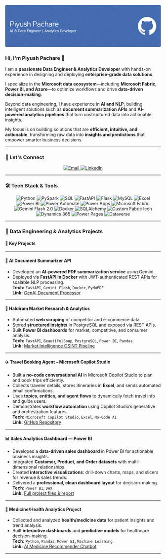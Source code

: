 <p align="center">
  <img src="github-header-banner (9).png" alt="Piyush Pachare - Data Engineer & Analytics Developer"/>
</p>

<h3 align="left"> Hi, I'm Piyush Pachare 👋 </h3>

I am a **passionate Data Engineer & Analytics Developer** with hands-on experience in designing and deploying **enterprise-grade data solutions**.

I specialize in the **Microsoft data ecosystem**—including **Microsoft Fabric, Power BI, and Azure**—to optimize workflows and drive **data-driven decision-making**.

Beyond data engineering, I have experience in **AI and NLP**, building intelligent solutions such as **document summarization APIs** and **AI-powered analytics pipelines** that turn unstructured data into actionable insights.

My focus is on building solutions that are **efficient, intuitive, and actionable**, transforming raw data into **insights and predictions** that empower smarter business decisions.

---
### 🤝 Let's Connect

<p align="center">
  <a href="mailto:piyushpachare.work@gmail.com">
    <img src="https://img.shields.io/badge/📬-Email-FF6F61?style=for-the-badge&logo=gmail&logoColor=white" alt="Email" height="40"/>
  </a>
  
  <a href="https://linkedin.com/in/piyush-pachare">
    <img src="https://img.shields.io/badge/🌟-LinkedIn-6A5ACD?style=for-the-badge&logo=linkedin&logoColor=white" alt="LinkedIn" height="40"/>
  </a>

</p>




---

### 🛠 Tech Stack & Tools

<p align="center">
  <img src="https://img.icons8.com/?size=100&id=jXuZmZPUKCPS&format=png&color=000000" alt="Python" width="60" height="60" style="margin:10 px"/>
  <img src="https://img.icons8.com/?size=100&id=kTTt25v6Drpd&format=png&color=000000" alt="PySpark" width="60" height="60" style="margin:10 px"/>
  <img src="https://img.icons8.com/?size=100&id=bVAf0kiXtJhO&format=png&color=000000" alt="SQL" width="60" height="60" style="margin:10 px"/>
  <img src="https://img.icons8.com/?size=100&id=UECmBSgBOvPT&format=png&color=000000" alt="FastAPI" width="60" height="60" style="margin:10 px"/>
  <img src="https://img.icons8.com/?size=100&id=3sGOUDo9nJ4k&format=png&color=000000" alt="Flask" width="60" height="60" style="margin:10 px"/>
  <img src="https://img.icons8.com/?size=100&id=J6KcaRLsTgpZ&format=png&color=000000" alt="MySQL" width="60" height="60" style="margin:10 px"/>
  
  <img src="https://img.icons8.com/?size=100&id=PxQoyT1s0uFh&format=png&color=000000" alt="Excel" width="60" height="60" style="margin:10 px"/>
  <img src="https://img.icons8.com/?size=100&id=l75OEUJkPAk4&format=png&color=000000" alt="Power BI" width="60" height="60" style="margin:10 px"/>
  <img src="https://img.icons8.com/?size=100&id=9nLaR5KFGjN0&format=png&color=000000" alt="Power Automate" width="60" height="60" style="margin:10 px"/>
  <img src="https://img.icons8.com/?size=100&id=cdYUlRaag9G9&format=png&color=000000" alt="Power Apps" width="60" height="60" style="margin:10 px"/>
  <img src="https://img.icons8.com/?size=100&id=VLKafOkk3sBX&format=png&color=000000" alt="Microsoft Fabric" width="60" height="60" style="margin:10 px"/>
  <img src="https://img.icons8.com/?size=100&id=rnK88i9FvAFO&format=png&color=000000" alt="Gemini Flash 2.0" width="60" height="60" style="margin:10 px"/>
  <img src="https://img.icons8.com/?size=100&id=5mbMwDZ796xj&format=png&color=000000" alt="Docker" width="60" height="60" style="margin:10 px"/>
  <img src="https://img.icons8.com/?size=100&id=38561&format=png&color=000000" alt="SQLAlchemy" width="60" height="60" style="margin:10 px"/>
  <img src="https://davidalzamendi.com/wp-content/uploads/2023/05/Fabric_final_x256.png" alt="Custom Fabric Icon" width="60" height="60" style="margin:10 px"/>
  <img src="https://www.solzit.com/wp-content/uploads/2024/09/Microsoft-Dynamics-365-logo.png" alt="Dynamics 365" width="100" height="100" style="margin:10 px"/>
  <img src="https://www.microsoft.com/content/dam/microsoft/final/en-us/microsoft-brand/icons/PP-Hero_Icon_PowerPages.svg" alt="Power Pages" width="60" height="60" style="margin:10 px"/>
  <img src="https://trillium.net/media/no0jrmol/dataverse_logo.png" alt="Dataverse" width="60" height="60" style="margin:10 px"/>
</p>



---



### 🚀 Data Engineering & Analytics Projects

#### 🚀 Key Projects

---

#### **📄 AI Document Summarizer API**
- Developed an **AI-powered PDF summarization service** using Gemini.  
- Deployed via **FastAPI in Docker** with JWT-authenticated REST APIs for scalable NLP processing.  
**Tech:** `FastAPI`, `Gemini Flash`, `Docker`, `PyMuPDF`  
**Link:** [GenAI Document Processor](https://github.com/piyushpachare-work/GenAI-Document-Processor)

---

#### **🛒 Haldiram Market Research & Analytics**
- Automated **web scraping** of competitor and e-commerce data.  
- Stored **structured insights** in PostgreSQL and exposed via REST APIs.  
- Built **Power BI dashboards** for market, competitive, and consumer analysis.  
**Tech:** `FastAPI`, `BeautifulSoup`, `PostgreSQL`, `Power BI`, `Pandas`  
**Link:** [Market Intelligence OSINT Pipeline](https://github.com/piyushpachare-work/Market-Intelligence-OSINT-Pipeline)

---


#### **✈️ Travel Booking Agent – Microsoft Copilot Studio**
- Built a **no-code conversational AI** in Microsoft Copilot Studio to plan and book trips efficiently.  
- Collects traveler details, stores itineraries in **Excel**, and sends automated email confirmations.  
- Uses **topics, entities, and agent flows** to dynamically fetch travel info and guide users.  
- Demonstrates **workflow automation** using Copilot Studio’s generative and orchestration features.  
**Tech:** `Microsoft Copilot Studio`, `Excel`, `No-Code AI`  
**Link:** [GitHub Repository](https://github.com/piyushpachare-work/TripPlanningAgent)


---

#### **📊 Sales Analytics Dashboard — Power BI**
- Developed a **data-driven sales dashboard** in Power BI for actionable business insights.  
- Integrated **Customer, Product, and Order datasets** with multi-dimensional relationships.  
- Created **interactive visualizations**: drill-down charts, maps, and slicers for revenue & sales trends.  
- Delivered a **professional, clean dashboard layout** for decision-making.  
**Tech:** `Power BI`, `DAX`  
**Link:** [Full project files & report](https://github.com/piyushpachare-work/Sales_Analytics_PowerBI)

---

#### **💊 Medicine/Health Analytics Project**
- Collected and analyzed **health/medicine data** for patient insights and trend analysis.  
- Built **interactive dashboards** and **predictive models** for healthcare decision-making.  
**Tech:** `Python`, `Pandas`, `Power BI`, `Machine Learning`  
**Link:** [AI Medicine Recommender Chatbot](https://github.com/piyushpachare-work/AI-Medicine-Recommender-Chatbot)

---
